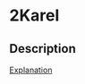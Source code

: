 # 2Karel

## Description

[Explanation](https://github.com/BinarySandia04/2Karel/RMfiles/Images/explanation1.png)

